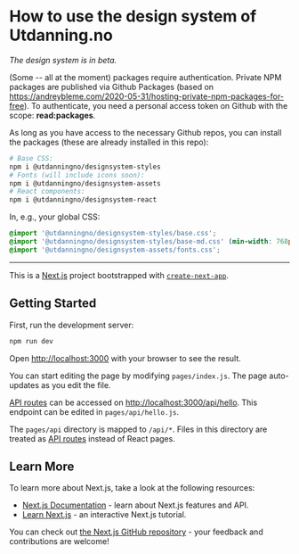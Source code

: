 # How to use the design system of Utdanning.no

*The design system is in beta.*

(Some -- all at the moment) packages require authentication. Private NPM packages are published via Github Packages (based on https://andreybleme.com/2020-05-31/hosting-private-npm-packages-for-free). To authenticate, you need a personal access token on Github with the scope: **read:packages**.

As long as you have access to the necessary Github repos, you can install the packages (these are already installed in this repo):

```sh
# Base CSS:
npm i @utdanningno/designsystem-styles
# Fonts (will include icons soon):
npm i @utdanningno/designsystem-assets
# React components:
npm i @utdanningno/designsystem-react
```

In, e.g., your global CSS:

```css
@import '@utdanningno/designsystem-styles/base.css';
@import '@utdanningno/designsystem-styles/base-md.css' (min-width: 768px);
@import '@utdanningno/designsystem-assets/fonts.css';
```

---

This is a [Next.js](https://nextjs.org/) project bootstrapped with [`create-next-app`](https://github.com/vercel/next.js/tree/canary/packages/create-next-app).

## Getting Started

First, run the development server:

```bash
npm run dev
```

Open [http://localhost:3000](http://localhost:3000) with your browser to see the result.

You can start editing the page by modifying `pages/index.js`. The page auto-updates as you edit the file.

[API routes](https://nextjs.org/docs/api-routes/introduction) can be accessed on [http://localhost:3000/api/hello](http://localhost:3000/api/hello). This endpoint can be edited in `pages/api/hello.js`.

The `pages/api` directory is mapped to `/api/*`. Files in this directory are treated as [API routes](https://nextjs.org/docs/api-routes/introduction) instead of React pages.

## Learn More

To learn more about Next.js, take a look at the following resources:

- [Next.js Documentation](https://nextjs.org/docs) - learn about Next.js features and API.
- [Learn Next.js](https://nextjs.org/learn) - an interactive Next.js tutorial.

You can check out [the Next.js GitHub repository](https://github.com/vercel/next.js/) - your feedback and contributions are welcome!
